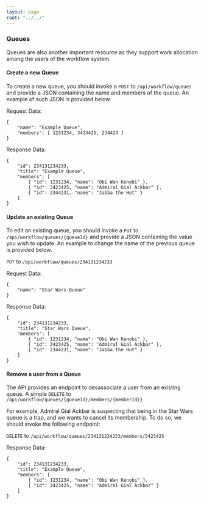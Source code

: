 ```yaml
---
layout: page
root: "../../"
---
```


### Queues

Queues are also another important resource as they support work allocation among the users of the workflow system.

#### Create a new Queue

To create a new queue, you should invoke a ```POST``` to ```/api/workflow/queues``` and provide a JSON containing the name and members of the queue. An example of such JSON is provided below.

Request Data:   

	{ 
		"name": "Example Queue",
		"members": [ 1231234, 3423425, 234423 ]
	}

Response Data:   

	{
		"id": 234131234233,
		"title": "Example Queue",
		"members": [
			{ "id": 1231234, "name": "Obi Wan Kenobi" },
			{ "id": 3423425, "name": "Admiral Gial Ackbar" },
			{ "id": 2344231, "name": "Jabba the Hut" }
		]
	}

#### Update an existing Queue

To edit an existing queue, you should invoke a ```PUT``` to ```/api/workflow/queues/{queueId}``` and provide a JSON containing the value you wish to update. An example to change the name of the previous queue is provided below.


```PUT``` to ```/api/workflow/queues/234131234233```

Request Data:   

	{
		"name": "Star Wars Queue"
	}

Response Data:


	{
		"id": 234131234233,
		"title": "Star Wars Queue",
		"members": [
			{ "id": 1231234, "name": "Obi Wan Kenobi" },
			{ "id": 3423425, "name": "Admiral Gial Ackbar" },
			{ "id": 2344231, "name": "Jabba the Hut" }
		]
	}


#### Remove a user from a Queue

The API provides an endpoint to desassociate a user from an existing queue. A simple ```DELETE``` to ```/api/workflow/queues/{queueId}/members/{memberId}}```


For example, Admiral Gial Ackbar is suspecting that being in the Star Wars queue is a trap, and we wants to cancel its membership. To do so, we should invoke the following endpoint:

```DELETE``` to ```/api/workflow/queues/234131234233/members/3423425```

Response Data:   

	{
		"id": 234131234233,
		"title": "Example Queue",
		"members": [
			{ "id": 1231234, "name": "Obi Wan Kenobi" },
			{ "id": 3423425, "name": "Admiral Gial Ackbar" }
		]
	}